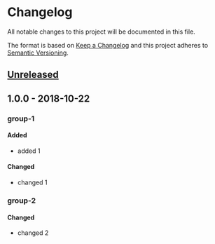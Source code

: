 # Changelog
All notable changes to this project will be documented in this file.

The format is based on [Keep a Changelog](http://keepachangelog.com/en/1.0.0/)
and this project adheres to [Semantic Versioning](http://semver.org/spec/v2.0.0.html).

## [Unreleased]

## 1.0.0 - 2018-10-22
### group-1
#### Added
- added 1

#### Changed
- changed 1

### group-2
#### Changed
- changed 2

[unreleased]: https://github.com/geut/chan/compare/v1.0.0...HEAD
